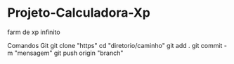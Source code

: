 # Projeto-Calculadora-Xp
farm de xp infinito

Comandos Git
git clone "https"
cd "diretorio/caminho"
git add .
git commit -m "mensagem"
git push origin "branch"
